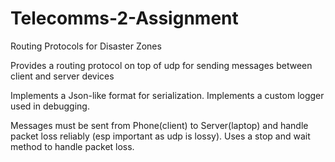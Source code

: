 # Telecomms-2-Assignment

Routing Protocols for Disaster Zones

Provides a routing protocol on top of udp for sending messages between client and server devices

Implements a Json-like format for serialization.
Implements a custom logger used in debugging.

Messages must be sent from Phone(client) to Server(laptop) and handle packet loss reliably (esp important as udp is lossy).
Uses a stop and wait method to handle packet loss.
